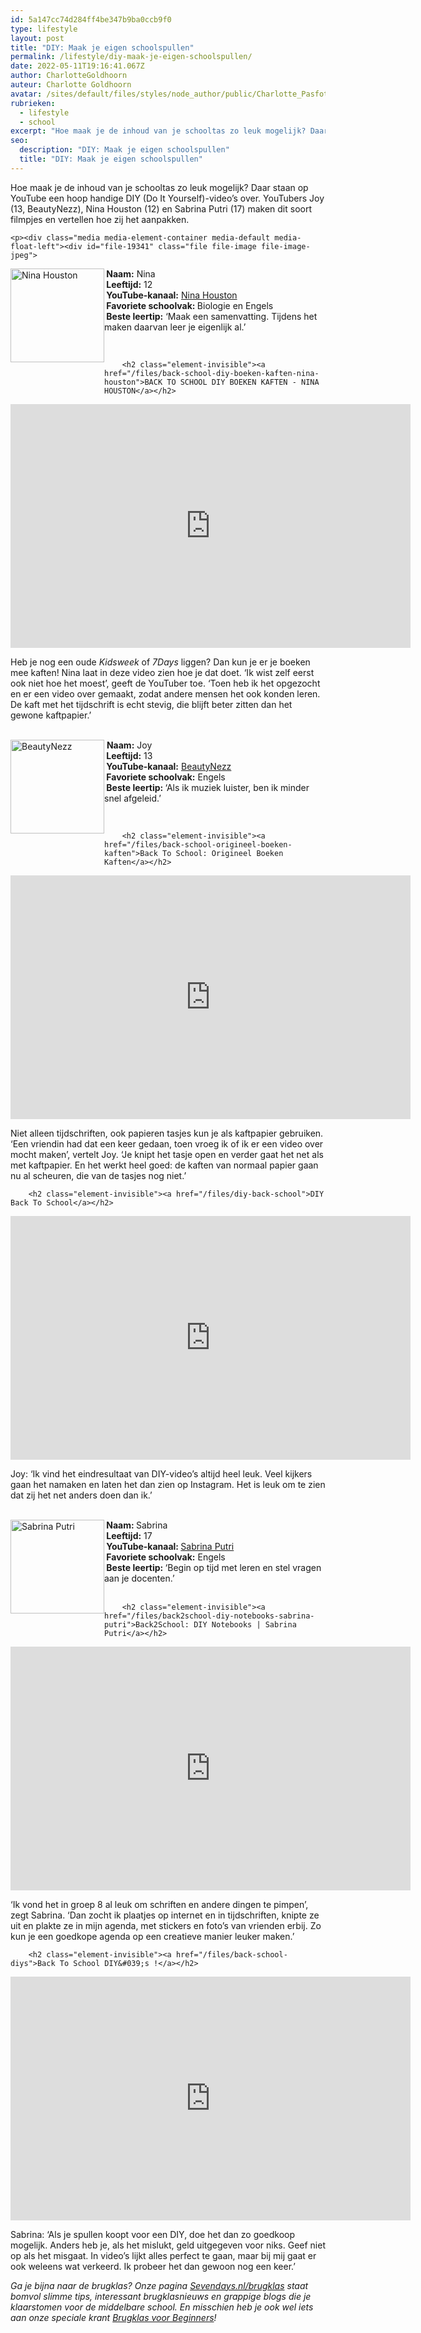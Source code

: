 ```yaml
---
id: 5a147cc74d284ff4be347b9ba0ccb9f0
type: lifestyle
layout: post
title: "DIY: Maak je eigen schoolspullen"
permalink: /lifestyle/diy-maak-je-eigen-schoolspullen/
date: 2022-05-11T19:16:41.067Z
author: CharlotteGoldhoorn
auteur: Charlotte Goldhoorn
avatar: /sites/default/files/styles/node_author/public/Charlotte_PasfotoDSC01555%20EXTRA.jpg?itok=Uh1_j08g
rubrieken:
  - lifestyle
  - school
excerpt: "Hoe maak je de inhoud van je schooltas zo leuk mogelijk? Daar staan op YouTube een hoop handige DIY (Do It Yourself)-video’s over. YouTubers Joy (13, BeautyNezz), Nina Houston (12) en Sabrina Putri (17) maken dit soort filmpjes en vertellen hoe zij het aanpakken.  "
seo:
  description: "DIY: Maak je eigen schoolspullen"
  title: "DIY: Maak je eigen schoolspullen"
---
```

Hoe maak je de inhoud van je schooltas zo leuk mogelijk? Daar staan op YouTube een hoop handige DIY (Do It Yourself)-video’s over. YouTubers Joy (13, BeautyNezz), Nina Houston (12) en Sabrina Putri (17) maken dit soort filmpjes en vertellen hoe zij het aanpakken.  

    <p><div class="media media-element-container media-default media-float-left"><div id="file-19341" class="file file-image file-image-jpeg">

        
  
  <div class="content">
    <img alt="Nina Houston" title="Foto Nina Houston" height="600" width="600" style="height: 150px; width: 150px; float: left;" class="media-element file-default" src="/sites/default/files/Nina%20Houston%20portret.jpg">  </div>

  
</div>
</div><strong> Naam:</strong> Nina<br><strong> Leeftijd:</strong> 12<br><strong> YouTube-kanaal:</strong> <a href="https://www.youtube.com/channel/UCJEtDBmf-aIBkDGiWlVi_HA" target="_blank">Nina Houston</a><br><strong> Favoriete schoolvak: </strong>Biologie en Engels<br><strong> Beste leertip:</strong> ‘Maak een samenvatting. Tijdens het maken daarvan leer je eigenlijk al.’
<p> </p>
<p><div class="media media-element-container media-default"><div id="file-19337" class="file file-video file-video-youtube">

        <h2 class="element-invisible"><a href="/files/back-school-diy-boeken-kaften-nina-houston">BACK TO SCHOOL DIY BOEKEN KAFTEN - NINA HOUSTON</a></h2>
    
  
  <div class="content">
    <div class="media-youtube-video media-element file-default media-youtube-1">
  <iframe class="media-youtube-player" width="640" height="390" title="BACK TO SCHOOL DIY BOEKEN KAFTEN - NINA HOUSTON" src="https://www.youtube.com/embed/norgHUQlcBM?wmode=opaque&controls=" name="BACK TO SCHOOL DIY BOEKEN KAFTEN - NINA HOUSTON" frameborder="0" allowfullscreen="">Video van BACK TO SCHOOL DIY BOEKEN KAFTEN - NINA HOUSTON</iframe>
</div>
  </div>

  
</div>
</div>
<p>Heb je nog een oude <em>Kidsweek</em> of <em>7Days</em> liggen? Dan kun je er je boeken mee kaften! Nina laat in deze video zien hoe je dat doet. ‘Ik wist zelf eerst ook niet hoe het moest’, geeft de YouTuber toe. ‘Toen heb ik het opgezocht en er een video over gemaakt, zodat andere mensen het ook konden leren. De kaft met het tijdschrift is echt stevig, die blijft beter zitten dan het gewone kaftpapier.’<br><br><div class="media media-element-container media-default media-float-left"><div id="file-19342" class="file file-image file-image-jpeg">

        
  
  <div class="content">
    <img alt="BeautyNezz" title="Foto BeautyNezz" height="600" width="600" style="height: 150px; width: 150px; float: left;" class="media-element file-default" src="/sites/default/files/Joy%20Beautynezz%20klein.jpg">  </div>

  
</div>
</div> <strong>Naam:</strong> Joy<br><strong> Leeftijd:</strong> 13<br><strong> YouTube-kanaal:</strong> <a href="https://www.youtube.com/channel/UCmvcmJQVoj6b97NSX15JCiw" target="_blank">BeautyNezz</a><br><strong> Favoriete schoolvak:</strong> Engels<br><strong> Beste leertip: </strong>‘Als ik muziek luister, ben ik minder snel afgeleid.’
<p> </p>
<p><div class="media media-element-container media-default"><div id="file-6004" class="file file-video file-video-youtube">

        <h2 class="element-invisible"><a href="/files/back-school-origineel-boeken-kaften">Back To School: Origineel Boeken Kaften</a></h2>
    
  
  <div class="content">
    <div class="media-youtube-video media-element file-default media-youtube-2">
  <iframe class="media-youtube-player" width="640" height="390" title="Back To School: Origineel Boeken Kaften" src="https://www.youtube.com/embed/qr3ILDXkMOo?wmode=opaque&controls=" name="Back To School: Origineel Boeken Kaften" frameborder="0" allowfullscreen="">Video van Back To School: Origineel Boeken Kaften</iframe>
</div>
  </div>

  
</div>
</div>
<p>Niet alleen tijdschriften, ook papieren tasjes kun je als kaftpapier gebruiken. ‘Een vriendin had dat een keer gedaan, toen vroeg ik of ik er een video over mocht maken’, vertelt Joy. ‘Je knipt het tasje open en verder gaat het net als met kaftpapier. En het werkt heel goed: de kaften van normaal papier gaan nu al scheuren, die van de tasjes nog niet.’</p>
<p><div class="media media-element-container media-default"><div id="file-19338" class="file file-video file-video-youtube">

        <h2 class="element-invisible"><a href="/files/diy-back-school">DIY Back To School</a></h2>
    
  
  <div class="content">
    <div class="media-youtube-video media-element file-default media-youtube-3">
  <iframe class="media-youtube-player" width="640" height="390" title="DIY Back To School" src="https://www.youtube.com/embed/iTSIZtsW9Hg?wmode=opaque&controls=" name="DIY Back To School" frameborder="0" allowfullscreen="">Video van DIY Back To School</iframe>
</div>
  </div>

  
</div>
</div>
<p>Joy: ‘Ik vind het eindresultaat van DIY-video’s altijd heel leuk. Veel kijkers gaan het namaken en laten het dan zien op Instagram. Het is leuk om te zien dat zij het net anders doen dan ik.’<br><br><div class="media media-element-container media-default media-float-left"><div id="file-19343" class="file file-image file-image-jpeg">

        
  
  <div class="content">
    <img alt="Sabrina Putri" title="Foto Sabrina Putri" height="600" width="600" style="float: left; height: 150px; width: 150px;" class="media-element file-default" src="/sites/default/files/Sabrina%20Putri.jpg">  </div>

  
</div>
</div><strong> Naam: </strong>Sabrina<br><strong> Leeftijd:</strong> 17<br><strong> YouTube-kanaal: </strong><a href="https://www.youtube.com/channel/UCVlfSeK79dErQ_CxWmSxK3w" target="_blank">Sabrina Putri</a><br><strong> Favoriete schoolvak:</strong> Engels<br><strong> Beste leertip: </strong>‘Begin op tijd met leren en stel vragen aan je docenten.’<br> 
<p><div class="media media-element-container media-default"><div id="file-19339" class="file file-video file-video-youtube">

        <h2 class="element-invisible"><a href="/files/back2school-diy-notebooks-sabrina-putri">Back2School: DIY Notebooks | Sabrina Putri</a></h2>
    
  
  <div class="content">
    <div class="media-youtube-video media-element file-default media-youtube-4">
  <iframe class="media-youtube-player" width="640" height="390" title="Back2School: DIY Notebooks | Sabrina Putri" src="https://www.youtube.com/embed/RpwhtjoKwGI?wmode=opaque&controls=" name="Back2School: DIY Notebooks | Sabrina Putri" frameborder="0" allowfullscreen="">Video van Back2School: DIY Notebooks | Sabrina Putri</iframe>
</div>
  </div>

  
</div>
</div>
<p>‘Ik vond het in groep 8 al leuk om schriften en andere dingen te pimpen’, zegt Sabrina. ‘Dan zocht ik plaatjes op internet en in tijdschriften, knipte ze uit en plakte ze in mijn agenda, met stickers en foto’s van vrienden erbij. Zo kun je een goedkope agenda op een creatieve manier leuker maken.’</p>
<p><div class="media media-element-container media-default"><div id="file-19340" class="file file-video file-video-youtube">

        <h2 class="element-invisible"><a href="/files/back-school-diys">Back To School DIY&#039;s !</a></h2>
    
  
  <div class="content">
    <div class="media-youtube-video media-element file-default media-youtube-5">
  <iframe class="media-youtube-player" width="640" height="390" title="Back To School DIY&#039;s !" src="https://www.youtube.com/embed/XLnqwkOlIJM?wmode=opaque&controls=" name="Back To School DIY&#039;s !" frameborder="0" allowfullscreen="">Video van Back To School DIY&amp;#039;s !</iframe>
</div>
  </div>

  
</div>
</div>
<p>Sabrina: ‘Als je spullen koopt voor een DIY, doe het dan zo goedkoop mogelijk. Anders heb je, als het mislukt, geld uitgegeven voor niks. Geef niet op als het misgaat. In video’s lijkt alles perfect te gaan, maar bij mij gaat er ook weleens wat verkeerd. Ik probeer het dan gewoon nog een keer.’</p>
<p><em>Ga je bijna naar de brugklas? Onze pagina <a href="/brugklas">Sevendays.nl/brugklas</a> staat bomvol slimme tips, interessant brugklasnieuws en grappige blogs die je klaarstomen voor de middelbare school. En misschien heb je ook wel iets aan onze speciale krant <a href="https://abonneren.sevendays.nl/abonneren/abonnementen/actiesmetderden/brugklasvoorbeginners">Brugklas voor Beginners</a>! </em></p>  
